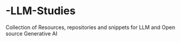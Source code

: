 # -LLM-Studies
Collection of Resources, repositories and snippets for LLM and  Open source Generative AI
